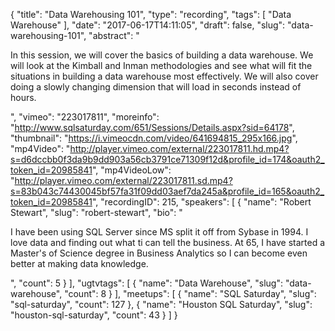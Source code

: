 {
  "title": "Data Warehousing 101",
  "type": "recording",
  "tags": [
    "Data Warehouse"
  ],
  "date": "2017-06-17T14:11:05",
  "draft": false,
  "slug": "data-warehousing-101",
  "abstract": "<p>In this session, we will cover the basics of building a data warehouse. We will look at the Kimball and Inman methodologies and see what will fit the situations in building a data warehouse most effectively. We will also cover doing a slowly changing dimension that will load in seconds instead of hours.</p>",
  "vimeo": "223017811",
  "moreinfo": "http://www.sqlsaturday.com/651/Sessions/Details.aspx?sid=64178",
  "thumbnail": "https://i.vimeocdn.com/video/641694815_295x166.jpg",
  "mp4Video": "http://player.vimeo.com/external/223017811.hd.mp4?s=d6dccbb0f3da9b9dd903a56cb3791ce71309f12d&profile_id=174&oauth2_token_id=20985841",
  "mp4VideoLow": "http://player.vimeo.com/external/223017811.sd.mp4?s=83b043c74430045bf57fa31f09dd03aef7da245a&profile_id=165&oauth2_token_id=20985841",
  "recordingID": 215,
  "speakers": [
    {
      "name": "Robert Stewart",
      "slug": "robert-stewart",
      "bio": "<p>I have been using SQL Server since MS split it off from Sybase in 1994. I love data and finding out what ti can tell the business. At 65, I have started a Master's of Science degree in Business Analytics so I can become even better at making data knowledge.</p>",
      "count": 5
    }
  ],
  "ugtvtags": [
    {
      "name": "Data Warehouse",
      "slug": "data-warehouse",
      "count": 8
    }
  ],
  "meetups": [
    {
      "name": "SQL Saturday",
      "slug": "sql-saturday",
      "count": 127
    },
    {
      "name": "Houston SQL Saturday",
      "slug": "houston-sql-saturday",
      "count": 43
    }
  ]
}